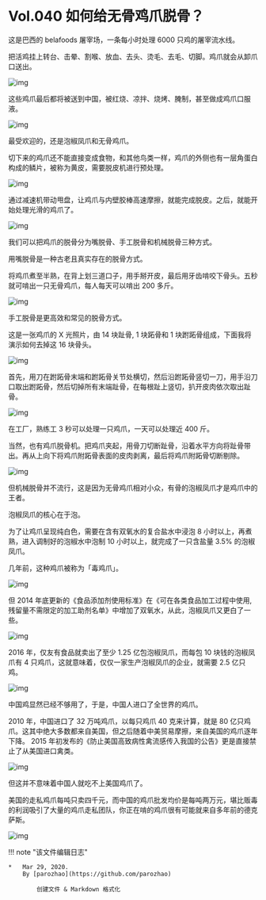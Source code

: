 # Vol.040 如何给无骨鸡爪脱骨？

这是巴西的 belafoods 屠宰场，一条每小时处理 6000 只鸡的屠宰流水线。

把活鸡挂上转台、击晕、割喉、放血、去头、烫毛、去毛、切脚。鸡爪就会从卸爪口送出。

![img](https://cdn.jsdelivr.net/gh/paperclipcn/static/U6yRaDu1NaYWR939mEJ6U5bsjCUhGnO3thChguAD9YAcXYGDST65lKZGFKOiclS1qMRPhdfhu6O39qySHxGg6Dg.gif)

这些鸡爪最后都将被送到中国，被红烧、凉拌、烧烤、腌制，甚至做成鸡爪口服液。

![img](https://cdn.jsdelivr.net/gh/paperclipcn/static/U6yRaDu1NaYWR939mEJ6U5bsjCUhGnO3eCibPXRfQo2JZoydgA2UG26qGuRAUncqI4qeofEic9pAHicoQlMerEZdA.gif)

最受欢迎的，还是泡椒凤爪和无骨鸡爪。

切下来的鸡爪还不能直接变成食物，和其他鸟类一样，鸡爪的外侧也有一层角蛋白构成的鳞片，被称为黄皮，需要脱皮机进行预处理。

![img](https://cdn.jsdelivr.net/gh/paperclipcn/static/U6yRaDu1NaYWR939mEJ6U5bsjCUhGnO3oNlHM0SxcuI1qj4fJYwNlml2zFkFmKrCm8yMajyDuB7LDIgic4Ch2SA.png)

通过减速机带动甩盘，让鸡爪与内壁胶棒高速摩擦，就能完成脱皮。之后，就能开始处理光滑的鸡爪了。

![img](https://cdn.jsdelivr.net/gh/paperclipcn/static/U6yRaDu1NaYWR939mEJ6U5bsjCUhGnO3eiaQXYce8Y2Ol5OKaOo2UGyhdEP0vFcgZuR8Qd9LuLx2CLlu9pyE1Jw.gif)

我们可以把鸡爪的脱骨分为嘴脱骨、手工脱骨和机械脱骨三种方式。

用嘴脱骨是一种古老且真实存在的脱骨方式。

将鸡爪煮至半熟，在背上划三道口子，用手掰开皮，最后用牙齿啃咬下骨头。五秒就可啃出一只无骨鸡爪，每人每天可以啃出 200 多斤。

![img](https://cdn.jsdelivr.net/gh/paperclipcn/static/U6yRaDu1NaYWR939mEJ6U5bsjCUhGnO3CuIALbs7xxWm4HU97p5NwHlUfiakr7YVnEDf2DQqsBU3NRZfc5RsbTw.gif)

手工脱骨是更高效和常见的脱骨方式。

这是一张鸡爪的 X 光照片，由 14 块趾骨, 1 块跖骨和 1 块跗跖骨组成，下面我将演示如何去掉这 16 块骨头。

![img](https://cdn.jsdelivr.net/gh/paperclipcn/static/U6yRaDu1NaYWR939mEJ6U5bsjCUhGnO39Hy8Ek2LibHnME69LZo1NmicWzxrjyAvbibkNhmvlibJZhEvoloMW1YGDQ.png)

首先，用刀在跗跖骨末端和跗跖骨关节处横切，然后沿跗跖骨竖切一刀，用手沿刀口取出跗跖骨，然后切掉所有末端趾骨，在每根趾上竖切，扒开皮肉依次取出趾骨。

![img](https://cdn.jsdelivr.net/gh/paperclipcn/static/U6yRaDu1NaYWR939mEJ6U5bsjCUhGnO3IEhXBtTjYfrbDQnZ7WGKY79743FfJkiagkjwDvuBRDw3Aw814IbMdcA.gif)

在工厂，熟练工 3 秒可以处理一只鸡爪，一天可以处理近 400 斤。

当然，也有鸡爪脱骨机。把鸡爪夹起，用骨刀切断趾骨，沿着水平方向将趾骨带出。再从上向下将鸡爪附跖骨表面的皮肉剥离，最后将鸡爪附跖骨切断剔除。

![img](https://cdn.jsdelivr.net/gh/paperclipcn/static/U6yRaDu1NaYWR939mEJ6U5bsjCUhGnO3e4NTGAQYvu7S28oOibRwNjO0sibib4ngfUA82glltu5ZC5aiaudyxaGRfQ.gif)

但机械脱骨并不流行，这是因为无骨鸡爪相对小众，有骨的泡椒凤爪才是鸡爪中的王者。

泡椒凤爪的核心在于泡。

为了让鸡爪呈现纯白色，需要在含有双氧水的复合盐水中浸泡 8 小时以上，再煮熟，进入调制好的泡椒水中泡制 10 小时以上，就完成了一只含盐量 3.5% 的泡椒凤爪。

几年前，这种鸡爪被称为「毒鸡爪」。

![img](https://cdn.jsdelivr.net/gh/paperclipcn/static/U6yRaDu1NaYWR939mEJ6U5bsjCUhGnO3VibLWXkR5V2qCicxB2rUbcfuHQKkJblPry6ZIv0B719Oku6JBTuG0XDA.gif)

但 2014 年底更新的《食品添加剂使用标准》在《可在各类食品加工过程中使用,残留量不需限定的加工助剂名单》中增加了双氧水，从此，泡椒凤爪又更白了一些。

![img](https://cdn.jsdelivr.net/gh/paperclipcn/static/U6yRaDu1NaYWR939mEJ6U5bsjCUhGnO3HjuVxoHl4cRl1Aia3cvuVS1ohrIuib94xFLBhxhbGEMRkUUhExC2VBvg.gif)

2016 年，仅友有食品就卖出了至少 1.25 亿包泡椒凤爪，而每包 10 块钱的泡椒凤爪有 4 只鸡爪，这就意味着，仅仅一家生产泡椒凤爪的企业，就需要 2.5 亿只鸡。

![img](https://cdn.jsdelivr.net/gh/paperclipcn/static/U6yRaDu1NaYWR939mEJ6U5bsjCUhGnO3UH5T5UKgHsibfQpC3VTYhic4PKOW2RoYicsSdcRicnI6Bloy9eMwdzAUvg.gif)

中国鸡显然已经不够用了，于是，中国人进口了全世界的鸡爪。

2010 年，中国进口了 32 万吨鸡爪，以每只鸡爪 40 克来计算，就是 80 亿只鸡爪。这其中绝大多数都来自美国，但之后随着中美贸易摩擦，来自美国的鸡爪逐年下降。 2015 年初发布的《防止美国高致病性禽流感传入我国的公告》更是直接禁止了从美国进口禽类。

![img](https://cdn.jsdelivr.net/gh/paperclipcn/static/U6yRaDu1NaYWR939mEJ6U5bsjCUhGnO34fBfxBartMgFhDStrV61DqAf1nxgTr1OxajVA1o0udg2OOWUAvVwkw.gif)

但这并不意味着中国人就吃不上美国鸡爪了。

美国的走私鸡爪每吨只卖四千元，而中国的鸡爪批发均价是每吨两万元，堪比贩毒的利润吸引了大量的鸡爪走私团队，你正在啃的鸡爪很有可能就来自多年前的德克萨斯。

![img](https://cdn.jsdelivr.net/gh/paperclipcn/static/U6yRaDu1NaYWR939mEJ6U5bsjCUhGnO3Rk0HJWB736cVGKwDM6EULk2TfF7y08XRroUiaIUhNOOfrVicFQEgHfiaQ.gif)

!!! note "该文件编辑日志"

	* 	Mar 29, 2020.
		By [parozhao](https://github.com/parozhao)
	
			创建文件 & Markdown 格式化
